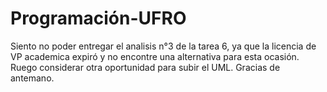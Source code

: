 # Programación-UFRO
Siento no poder entregar el analisis n°3 de la tarea 6, ya que la licencia de VP academica expiró y no encontre una alternativa para esta ocasión. Ruego considerar otra oportunidad para subir el UML. 
Gracias de antemano.
